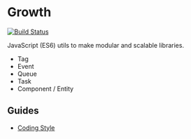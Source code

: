 # Growth

[![Build Status](https://travis-ci.org/Growth/growth.svg?branch=master)](https://travis-ci.org/Growth/growth)

JavaScript (ES6) utils to make modular and scalable libraries.

* Tag
* Event
* Queue
* Task
* Component / Entity


## Guides

* [Coding Style](https://github.com/Growth/growth/blob/master/coding_style.md)
